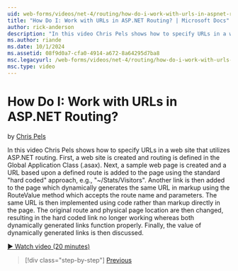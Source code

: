 ```yaml
---
uid: web-forms/videos/net-4/routing/how-do-i-work-with-urls-in-aspnet-routing
title: "How Do I: Work with URLs in ASP.NET Routing? | Microsoft Docs"
author: rick-anderson
description: "In this video Chris Pels shows how to specify URLs in a web site that utilizes ASP.NET routing. First, a web site is created and routing is defined in the Gl..."
ms.author: riande
ms.date: 10/1/2024
ms.assetid: 08f9d0a7-cfa0-4914-a672-8a64295d7ba8
msc.legacyurl: /web-forms/videos/net-4/routing/how-do-i-work-with-urls-in-aspnet-routing
msc.type: video
---
```

# How Do I: Work with URLs in ASP.NET Routing?

by [Chris Pels](https://twitter.com/chrispels)

In this video Chris Pels shows how to specify URLs in a web site that utilizes ASP.NET routing. First, a web site is created and routing is defined in the Global Application Class (.asax). Next, a sample web page is created and a URL based upon a defined route is added to the page using the standard "hard coded" approach, e.g., "~/Stats/Visitors". Another link is then added to the page which dynamically generates the same URL in markup using the RouteValue method which accepts the route name and parameters. The same URL is then implemented using code rather than markup directly in the page. The original route and physical page location are then changed, resulting in the hard coded link no longer working whereas both dynamically generated links function properly. Finally, the value of dynamically generated links is then discussed.

[&#9654; Watch video (20 minutes)](/shows/asp-net-site-videos/how-do-i-work-urls-in-aspnet-routing)

> [!div class="step-by-step"]
> [Previous](how-do-i-use-routing-with-aspnet-web-forms.md)
